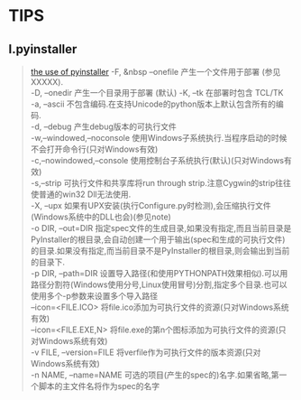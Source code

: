# TIPS

## Ⅰ.pyinstaller
>[the use of pyinstaller](https://blog.csdn.net/qq_34106574/article/details/82964110)
-F, &nbsp –onefile	产生一个文件用于部署 (参见XXXXX).  
-D, –onedir	产生一个目录用于部署 (默认)
-K, –tk	在部署时包含 TCL/TK  
-a, –ascii	不包含编码.在支持Unicode的python版本上默认包含所有的编码.  
-d, –debug	产生debug版本的可执行文件  
-w,–windowed,–noconsole	使用Windows子系统执行.当程序启动的时候不会打开命令行(只对Windows有效)  
-c,–nowindowed,–console	使用控制台子系统执行(默认)(只对Windows有效)  
-s,–strip	可执行文件和共享库将run through strip.注意Cygwin的strip往往使普通的win32 Dll无法使用.  
-X, –upx	如果有UPX安装(执行Configure.py时检测),会压缩执行文件(Windows系统中的DLL也会)(参见note)  
-o DIR, –out=DIR	指定spec文件的生成目录,如果没有指定,而且当前目录是PyInstaller的根目录,会自动创建一个用于输出(spec和生成的可执行文件)的目录.如果没有指定,而当前目录不是PyInstaller的根目录,则会输出到当前的目录下.  
-p DIR, –path=DIR	设置导入路径(和使用PYTHONPATH效果相似).可以用路径分割符(Windows使用分号,Linux使用冒号)分割,指定多个目录.也可以使用多个-p参数来设置多个导入路径  
–icon=<FILE.ICO>	将file.ico添加为可执行文件的资源(只对Windows系统有效)  
–icon=<FILE.EXE,N>	将file.exe的第n个图标添加为可执行文件的资源(只对Windows系统有效)  
-v FILE, –version=FILE	将verfile作为可执行文件的版本资源(只对Windows系统有效)  
-n NAME, –name=NAME	可选的项目(产生的spec的)名字.如果省略,第一个脚本的主文件名将作为spec的名字  
